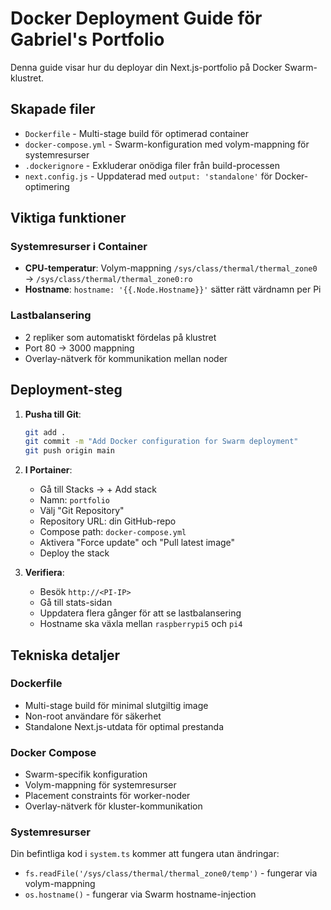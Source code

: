 # Docker Deployment Guide för Gabriel's Portfolio

Denna guide visar hur du deployar din Next.js-portfolio på Docker Swarm-klustret.

## Skapade filer

- `Dockerfile` - Multi-stage build för optimerad container
- `docker-compose.yml` - Swarm-konfiguration med volym-mappning för systemresurser
- `.dockerignore` - Exkluderar onödiga filer från build-processen
- `next.config.js` - Uppdaterad med `output: 'standalone'` för Docker-optimering

## Viktiga funktioner

### Systemresurser i Container
- **CPU-temperatur**: Volym-mappning `/sys/class/thermal/thermal_zone0` → `/sys/class/thermal/thermal_zone0:ro`
- **Hostname**: `hostname: '{{.Node.Hostname}}'` sätter rätt värdnamn per Pi

### Lastbalansering
- 2 repliker som automatiskt fördelas på klustret
- Port 80 → 3000 mappning
- Overlay-nätverk för kommunikation mellan noder

## Deployment-steg

1. **Pusha till Git**:
   ```bash
   git add .
   git commit -m "Add Docker configuration for Swarm deployment"
   git push origin main
   ```

2. **I Portainer**:
   - Gå till Stacks → + Add stack
   - Namn: `portfolio`
   - Välj "Git Repository"
   - Repository URL: din GitHub-repo
   - Compose path: `docker-compose.yml`
   - Aktivera "Force update" och "Pull latest image"
   - Deploy the stack

3. **Verifiera**:
   - Besök `http://<PI-IP>`
   - Gå till stats-sidan
   - Uppdatera flera gånger för att se lastbalansering
   - Hostname ska växla mellan `raspberrypi5` och `pi4`

## Tekniska detaljer

### Dockerfile
- Multi-stage build för minimal slutgiltig image
- Non-root användare för säkerhet
- Standalone Next.js-utdata för optimal prestanda

### Docker Compose
- Swarm-specifik konfiguration
- Volym-mappning för systemresurser
- Placement constraints för worker-noder
- Overlay-nätverk för kluster-kommunikation

### Systemresurser
Din befintliga kod i `system.ts` kommer att fungera utan ändringar:
- `fs.readFile('/sys/class/thermal/thermal_zone0/temp')` - fungerar via volym-mappning
- `os.hostname()` - fungerar via Swarm hostname-injection

